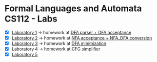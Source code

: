 # Formal Languages and Automata CS112 - Labs

- [x] [Laboratory 1](lab1.pdf) -> homework at [DFA parser + DFA acceptance](../Homework/Lab%201%20DFA%20parser%20%2B%20DFA%20acceptance/)
- [x] [Laboratory 2](lab2.pdf) -> homework at [NFA acceptance + NFA_DFA conversion](../Homework/Lab%202%20NFA%20acceptance%20%2B%20NFA_DFA%20conversion/)
- [x] [Laboratory 3](lab3.pdf) -> homework at [DFA minimization](../Homework/Lab%203%20DFA%20minimization/)
- [x] [Laboratory 4](lab4.pdf) -> homework at [CFG simplifier](../Homework/Lab%204%20CFG%20simplifier/)
- [x] [Laboratory 5](lab5.pdf)